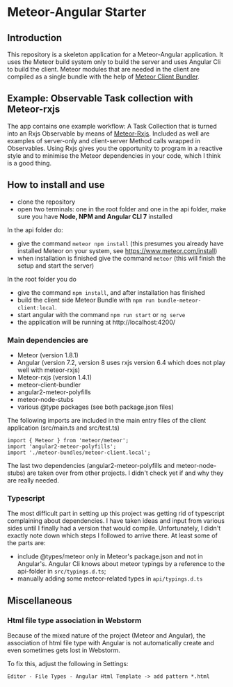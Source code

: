 # Meteor-Angular Starter

## Introduction
This repository is a skeleton application for a Meteor-Angular application.
It uses the Meteor build system only to build the server and uses Angular Cli to build the client.
Meteor modules that are needed in the client are compiled as a single bundle 
with the help of [Meteor Client Bundler](https://github.com/Urigo/meteor-client-bundler).

## Example: Observable Task collection with Meteor-rxjs
The app contains one example workflow: A Task Collection that is turned into an Rxjs Observable by means of  [Meteor-Rxjs](https://github.com/Urigo/meteor-rxjs).
Included as well are examples of server-only and client-server Method calls wrapped in Observables. 
Using Rxjs gives you the opportunity to program in a reactive style and to minimise the Meteor dependencies in your code, which I think is a good thing.

## How to install and use
- clone the repository
- open two terminals: one in the root folder and one in the api folder, make sure you have **Node, NPM  and Angular CLI 7** installed

In the api folder do:
- give the command ```meteor npm install```  (this presumes you already have installed Meteor on your system, see https://www.meteor.com/install)
- when installation is finished give the command ```meteor``` (this will finish the setup and start the server)

In the root folder you do
- give the command ```npm install```, and after installation has finished
- build the client side Meteor Bundle with ```npm run bundle-meteor-client:local```.
- start angular with the command ```npm run start``` or ```ng serve```
- the application will be running at http://localhost:4200/

### Main dependencies are
- Meteor (version 1.8.1)
- Angular (version 7.2, version 8 uses rxjs version 6.4 which does not play well with meteor-rxjs)
- Meteor-rxjs (version 1.4.1)
- meteor-client-bundler
- angular2-meteor-polyfills
- meteor-node-stubs
- various @type packages (see both package.json files)

The following imports are included in the main entry files of the client application (src/main.ts and src/test.ts)
```
import { Meteor } from 'meteor/meteor';
import 'angular2-meteor-polyfills';
import './meteor-bundles/meteor-client.local';
```
The last two dependencies (angular2-meteor-polyfills and meteor-node-stubs) are taken over from other projects. I didn't check 
yet if and why they are really needed. 

### Typescript
The most difficult part in setting up this project was getting rid of typescript complaining about dependencies.
I have taken ideas and input from various sides until I finally had a version that would compile. Unfortunately,
I didn't exactly note down which steps I followed to arrive there. At least some of the parts are:

 - include @types/meteor only in Meteor's package.json and not in Angular's. Angular Cli knows about meteor typings 
 by a reference to the api-folder in ```src/typings.d.ts```;
 - manually adding some meteor-related types in ```api/typings.d.ts```

## Miscellaneous

### Html file type association in Webstorm
Because of the mixed nature of the project (Meteor and Angular), the association of html file type with Angular is not 
automatically create and even sometimes gets lost in Webstorm.

To fix this, adjust the following in Settings:

    Editor - File Types - Angular Html Template -> add pattern *.html
